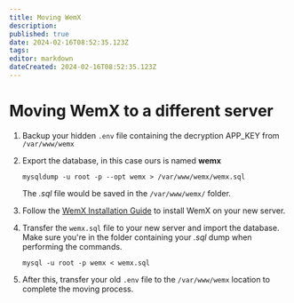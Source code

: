 ```yaml
---
title: Moving WemX
description: 
published: true
date: 2024-02-16T08:52:35.123Z
tags: 
editor: markdown
dateCreated: 2024-02-16T08:52:35.123Z
---
```


# Moving WemX to a different server

1. Backup your hidden `.env` file containing the decryption APP_KEY from `/var/www/wemx`

2. Export the database, in this case ours is named **wemx**

    ```mysql
    mysqldump -u root -p --opt wemx > /var/www/wemx/wemx.sql
    ```

    The *.sql* file would be saved in the `/var/www/wemx/` folder.

3. Follow the [WemX Installation Guide](/project/installation) to install WemX on your new server.

4. Transfer the `wemx.sql` file to your new server and import the database. Make sure you're in the folder containing your *.sql* dump when performing the commands.

    ```mysql
    mysql -u root -p wemx < wemx.sql
    ```

5. After this, transfer your old `.env` file to the `/var/www/wemx` location to complete the moving process.